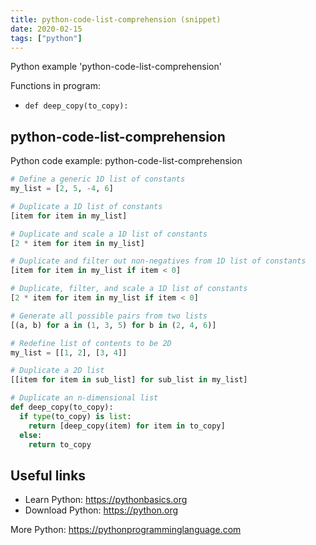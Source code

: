 ```yaml
---
title: python-code-list-comprehension (snippet)
date: 2020-02-15
tags: ["python"]
---
```

Python example 'python-code-list-comprehension'

Functions in program: 
* `def deep_copy(to_copy): `

## python-code-list-comprehension

Python code example: python-code-list-comprehension

```python
# Define a generic 1D list of constants
my_list = [2, 5, -4, 6]

# Duplicate a 1D list of constants
[item for item in my_list]

# Duplicate and scale a 1D list of constants
[2 * item for item in my_list]

# Duplicate and filter out non-negatives from 1D list of constants
[item for item in my_list if item < 0]

# Duplicate, filter, and scale a 1D list of constants
[2 * item for item in my_list if item < 0]

# Generate all possible pairs from two lists
[(a, b) for a in (1, 3, 5) for b in (2, 4, 6)]

# Redefine list of contents to be 2D
my_list = [[1, 2], [3, 4]]

# Duplicate a 2D list
[[item for item in sub_list] for sub_list in my_list]

# Duplicate an n-dimensional list
def deep_copy(to_copy): 
  if type(to_copy) is list: 
    return [deep_copy(item) for item in to_copy] 
  else: 
    return to_copy


```

## Useful links

- Learn Python: https://pythonbasics.org
- Download Python: https://python.org

More Python: https://pythonprogramminglanguage.com
